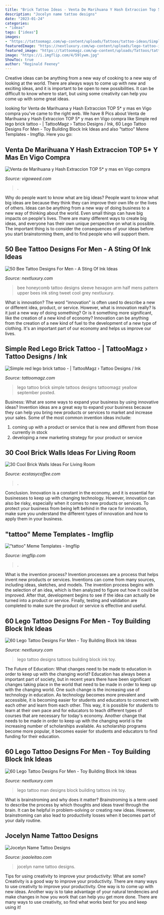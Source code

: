 ```yaml
---
title: "Brick Tattoo Ideas - Venta De Marihuana Y Hash Extraccion Top 5* Y Mas En Vigo Compra"
description: "Jocelyn name tattoo designs"
date: "2023-01-24"
categories:
- "ideas"
tags: ["ideas"]
images:
- "https://tattoomagz.com/wp-content/uploads/Tattoos/tattoo-ideas/Simple-red-lego-brick-tattoo.jpg"
featuredImage: "https://nextluxury.com/wp-content/uploads/lego-tattoo-ideas-for-males.jpg"
featured_image: "https://tattoomagz.com/wp-content/uploads/Tattoos/tattoo-ideas/Simple-red-lego-brick-tattoo.jpg"
image: "https://i.imgflip.com/4/59lywm.jpg"
ShowToc: true
author: "Reginald Feeney"
---
```



Creative ideas can be anything from a new way of cooking to a new way of looking at the world. There are always ways to come up with new and exciting ideas, and it is important to be open to new possibilities. It can be difficult to know where to start, but using some creativity can help you come up with some great ideas.

	

		
looking for Venta de Marihuana y Hash Extraccion TOP 5* y mas en Vigo compra you've came to the right web. We have 8 Pics about Venta de Marihuana y Hash Extraccion TOP 5* y mas en Vigo compra like Simple red lego brick tattoo - | TattooMagz › Tattoo Designs / Ink, 60 Lego Tattoo Designs For Men - Toy Building Block Ink Ideas and also &quot;tattoo&quot; Meme Templates - Imgflip. Here you go:
		
    
## Venta De Marihuana Y Hash Extraccion TOP 5* Y Mas En Vigo Compra

<img loading=lazy src="https://vigoweed.com/wp-content/uploads/2020/09/IMG-20200728-WA0040.jpg" onerror="this.onerror=null;this.src='https://tse2.mm.bing.net/th?id=OIP.pECiQiyUp9lH-A2BKW5X7QHaJ4&amp;pid=15.1';" alt="Venta de Marihuana y Hash Extraccion TOP 5* y mas en Vigo compra">

_Source: vigoweed.com_

>. 

	

Why do people want to know what are big ideas?
People want to know what big ideas are because they think they can improve their own life or the lives of others. Ideas can be anything from a new way of doing business to a new way of thinking about the world. Even small things can have big impacts on people's lives. There are many different ways to create big ideas, and everyone has their own unique perspective on what is possible. The important thing is to consider the consequences of your ideas before you start brainstorming them, and to find people who will support them.

    
## 50 Bee Tattoo Designs For Men - A Sting Of Ink Ideas

<img loading=lazy src="http://nextluxury.com/wp-content/uploads/honeycomb-pattern-mens-half-sleeve-bee-tattoo.jpg" onerror="this.onerror=null;this.src='https://tse1.mm.bing.net/th?id=OIP.v4Q1Z8lEjeoPIK1QwpmDbgHaHa&amp;pid=15.1';" alt="50 Bee Tattoo Designs For Men - A Sting Of Ink Ideas">

_Source: nextluxury.com_

>bee honeycomb tattoo designs sleeve hexagon arm half mens pattern upper bees ink sting tweet cool grey nextluxury. 

	

What is innovation?
The word "innovation" is often used to describe a new or different idea, product, or service. However, what is innovation really? Is it just a new way of doing something? Or is it something more significant, like the creation of a new kind of economy?
Innovation can be anything from the creation of a new kind of fuel to the development of a new type of clothing. It's an important part of our economy and helps us improve our lives.

    
## Simple Red Lego Brick Tattoo - | TattooMagz › Tattoo Designs / Ink

<img loading=lazy src="https://tattoomagz.com/wp-content/uploads/Tattoos/tattoo-ideas/Simple-red-lego-brick-tattoo.jpg" onerror="this.onerror=null;this.src='https://tse4.mm.bing.net/th?id=OIP.YgGdsVQ0y1Kpe3ubWKGfcAHaI2&amp;pid=15.1';" alt="Simple red lego brick tattoo - | TattooMagz › Tattoo Designs / Ink">

_Source: tattoomagz.com_

>lego tattoo brick simple tattoos designs tattoomagz yeallow september posted. 

	

Business: What are some ways to expand your business by using innovative ideas?
Invention ideas are a great way to expand your business because they can help you bring new products or services to market and increase your sales. Some of the most common invention ideas include:
1. coming up with a product or service that is new and different from those currently in stock
2. developing a new marketing strategy for your product or service

    
## 30 Cool Brick Walls Ideas For Living Room

<img loading=lazy src="https://www.ecstasycoffee.com/wp-content/uploads/2017/01/Brick-Wall-Living-Room-Home-Design-Ideas8.jpg" onerror="this.onerror=null;this.src='https://tse4.mm.bing.net/th?id=OIP.98a-fFLHS9A5Vo0wLB_mGgHaLH&amp;pid=15.1';" alt="30 Cool Brick Walls Ideas For Living Room">

_Source: ecstasycoffee.com_

>. 

	

Conclusion.
Innovation is a constant in the economy, and it is essential for businesses to keep up with changing technology. However, innovation can also be risky, especially when it comes to new products or services. To protect your business from being left behind in the race for innovation, make sure you understand the different types of innovation and how to apply them in your business.

    
## &quot;tattoo&quot; Meme Templates - Imgflip

<img loading=lazy src="https://i.imgflip.com/4/59lywm.jpg" onerror="this.onerror=null;this.src='https://tse2.mm.bing.net/th?id=OIP.x7FxgVXuL-_bMFQ4C0RJ3QAAAA&amp;pid=15.1';" alt="&quot;tattoo&quot; Meme Templates - Imgflip">

_Source: imgflip.com_

>. 

	

What is the invention process?
Invention processes are a process that helps invent new products or services. Inventions can come from many sources, including ideas, sketches, and models. The invention process begins with the selection of an idea, which is then analyzed to figure out how it could be improved. After that, development begins to see if the idea can actually be turned into a product or service. Finally, testing and validation are completed to make sure the product or service is effective and useful.

    
## 60 Lego Tattoo Designs For Men - Toy Building Block Ink Ideas

<img loading=lazy src="https://nextluxury.com/wp-content/uploads/lego-tattoo-ideas-for-males.jpg" onerror="this.onerror=null;this.src='https://tse3.mm.bing.net/th?id=OIP.OpKc2WBcRJ449qGLpnRJ6wHaHa&amp;pid=15.1';" alt="60 Lego Tattoo Designs For Men - Toy Building Block Ink Ideas">

_Source: nextluxury.com_

>lego tattoo designs tattoos building block ink toy. 

	

The Future of Education: What changes need to be made to education in order to keep up with the changing world?
Education has always been a important part of society, but in recent years there have been significant changes taking place in the world that need to be made in order to keep up with the changing world. One such change is the increasing use of technology in education. As technology becomes more prevalent and accessible, it is becoming easier for students and educators to connect with each other and learn from each other. This way, it is possible for students to learn at their own pace and for educators to teach different types of courses that are necessary for today's economy. Another change that needs to be made in order to keep up with the changing world is the increasing number of scholarships available. As scholarship programs become more popular, it becomes easier for students and educators to find funding for their education.

    
## 60 Lego Tattoo Designs For Men - Toy Building Block Ink Ideas

<img loading=lazy src="https://nextluxury.com/wp-content/uploads/lego-tattoo-design-on-man.jpg" onerror="this.onerror=null;this.src='https://tse1.mm.bing.net/th?id=OIP.WNRdxGd4J35WGEh2wlcjhgHaJQ&amp;pid=15.1';" alt="60 Lego Tattoo Designs For Men - Toy Building Block Ink Ideas">

_Source: nextluxury.com_

>lego tattoo man designs block building tattoos ink toy. 

	

What is brainstroming and why does it matter?
Brainstroming is a term used to describe the process by which thoughts and ideas travel through the brain. It can be helpful in problem-solving or creating new ideas. However, brainstroming can also lead to productivity losses when it becomes part of your daily routine.

    
## Jocelyn Name Tattoo Designs

<img loading=lazy src="https://www.joaoleitao.com/tattoo-name/files/female-names2/tattoo-design-name-jocelyn-31.png" onerror="this.onerror=null;this.src='https://tse1.mm.bing.net/th?id=OIP.9__fdR_1EJvqOOru_MFqcQHaET&amp;pid=15.1';" alt="Jocelyn Name Tattoo Designs">

_Source: joaoleitao.com_

>jocelyn name tattoo designs. 

	

Tips for using creativity to improve your productivity: What are some?
Creativity is a good way to improve your productivity. There are many ways to use creativity to improve your productivity. One way is to come up with new ideas. Another way is to take advantage of your natural tendencies and make changes in how you work that can help you get more done. There are many ways to use creativity, so find what works best for you and keep using it!

